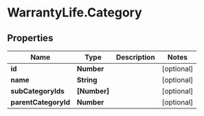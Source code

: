 # WarrantyLife.Category

## Properties
Name | Type | Description | Notes
------------ | ------------- | ------------- | -------------
**id** | **Number** |  | [optional] 
**name** | **String** |  | [optional] 
**subCategoryIds** | **[Number]** |  | [optional] 
**parentCategoryId** | **Number** |  | [optional] 



